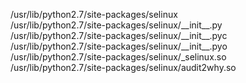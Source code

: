 /usr/lib/python2.7/site-packages/selinux  
/usr/lib/python2.7/site-packages/selinux/\_\_init\_\_.py  
/usr/lib/python2.7/site-packages/selinux/\_\_init\_\_.pyc  
/usr/lib/python2.7/site-packages/selinux/\_\_init\_\_.pyo  
/usr/lib/python2.7/site-packages/selinux/\_selinux.so  
/usr/lib/python2.7/site-packages/selinux/audit2why.so  
